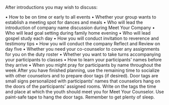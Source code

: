 After introductions you may wish to discuss:

• How to be on time or early to all events
• Whether your group wants to establish a meeting spot for dances and meals
• Who will lead the introduction of company name discussion during Meet
Your Company
• Who will lead goal setting during family home evening
• Who will lead gospel study each day
• How you will conduct invitation to reverence and testimony tips
• How you will conduct the company Reflect and Review on day five
• Whether you need your co-counselor to cover any assignments for you on
the duty roster
• Whether you want to take turns accompanying your participants to classes
• How to learn your participants’ names before they arrive
• When you might pray for participants by name throughout the week
After you have finished planning, use the remaining time to socialize with other
counselors and to prepare door tags (if desired). Door tags are small signs
personalized with participants’ names that counselors hang on the doors of the
participants’ assigned rooms.
Write on the tags the time and place at which the youth should meet you for
Meet Your Counselor. Use paint-safe tape to hang the door tags.
Remember to get plenty of sleep.